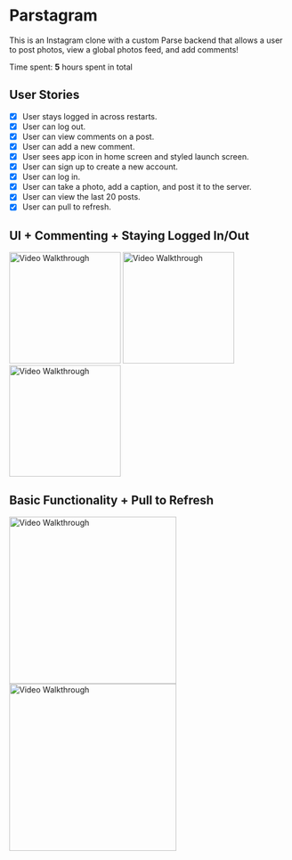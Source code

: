 # Parstagram

This is an Instagram clone with a custom Parse backend that allows a user to post photos, view a global photos feed, and add comments!

Time spent: **5** hours spent in total

## User Stories

- [x] User stays logged in across restarts.
- [x] User can log out.
- [x] User can view comments on a post.
- [x] User can add a new comment.
- [x] User sees app icon in home screen and styled launch screen.
- [x] User can sign up to create a new account.
- [x] User can log in.
- [x] User can take a photo, add a caption, and post it to the server.
- [x] User can view the last 20 posts.
- [x] User can pull to refresh.

## UI + Commenting + Staying Logged In/Out
<img src='http://g.recordit.co/7g0ZtfgXjU.gif' title='Basic Functionality' width='200' alt='Video Walkthrough' /> <img src='http://g.recordit.co/stAZqj4Woc.gif' title='Basic Functionality' width='200' alt='Video Walkthrough' />
<img src='http://g.recordit.co/Gr9pcEXsT7.gif' title='Basic Functionality' width='200' alt='Video Walkthrough' />


## Basic Functionality + Pull to Refresh

<img src='http://g.recordit.co/KQfumLliID.gif' title='Basic Functionality' width='300' alt='Video Walkthrough' />                 <img src='http://g.recordit.co/FmeR5KOcMn.gif' title='Pull to refresh' width='300' alt='Video Walkthrough' />
